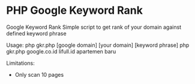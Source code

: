 # PHP Google Keyword Rank

Google Keyword Rank
Simple script to get rank of your domain against defined keyword phrase

Usage:
php gkr.php [google domain] [your domain] [keyword phrase]
php gkr.php google.co.id lifull.id apartemen baru

Limitations:
- Only scan 10 pages
